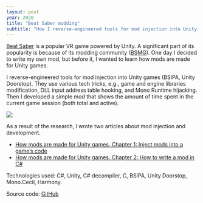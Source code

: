 ```yaml
---
layout: post
year: 2020
title: "Beat Saber modding"
subtitle: "How I reverse-engineered tools for mod injection into Unity games and created my own mod"
---
```


[Beat Saber](https://store.steampowered.com/app/620980/Beat_Saber/) is a popular VR game powered by Unity. A significant part of its popularity is because of its modding community ([BSMG](https://bsmg.wiki/)). One day I decided to write my own mod, but before it, I wanted to learn how mods are made for Unity games.

I reverse-engineered tools for mod injection into Unity games (BSIPA, Unity Doorstop). They use various tech tricks, e.g., game and engine libraries modification, DLL input address table hooking, and Mono Runtime hijacking. Then I developed a simple mod that shows the amount of time spent in the current game session (both total and active).  

![](https://binary-machinery.github.io/assets/img/2020-05-28-mods-2/20200505214706_1.jpg)

As a result of the research, I wrote two articles about mod injection and development.

- [How mods are made for Unity games. Chapter 1: Inject mods into a game’s code](https://binary-machinery.github.io/2020/05/21/mods-1.html)
- [How mods are made for Unity games. Chapter 2: How to write a mod in C#](https://binary-machinery.github.io/2020/05/28/mods-2.html)

Technologies used: C#, Unity, C# decompiler, C, BSIPA, Unity Doorstop, Mono.Cecil, Harmony.

Source code: [GitHub](https://github.com/binary-machinery/BeatSaberTimeTracker)
